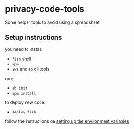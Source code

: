 # privacy-code-tools
Some helper tools to avoid using a spreadsheet

## Setup instructions

you need to install:
  - `fish` shell
  - `npm`
  - `aws` and `eb` cli tools.

run:
  - `eb init`
  - `npm install`

to deploy new code:
  - `deploy.fish`

follow the instructions on [setting up the environment variables](env_variables.md)
